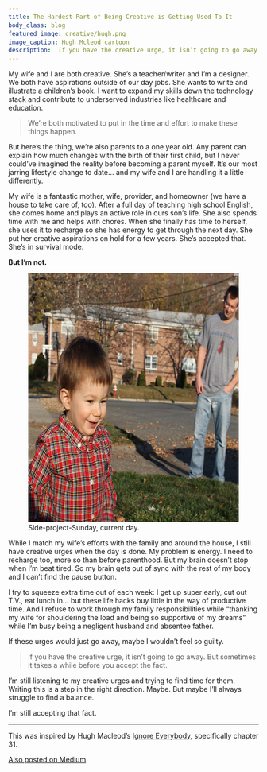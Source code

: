 ```yaml
---
title: The Hardest Part of Being Creative is Getting Used To It
body_class: blog
featured_image: creative/hugh.png
image_caption: Hugh Mcleod cartoon
description:  If you have the creative urge, it isn’t going to go away.
---
```


My wife and I are both creative. She’s a teacher/writer and I’m a designer. We both have aspirations outside of our day jobs. She wants to write and illustrate a children’s book. I want to expand my skills down the technology stack and contribute to underserved industries like healthcare and education.

> We’re both motivated to put in the time and effort to make these things happen.

But here’s the thing, we’re also parents to a one year old. Any parent can explain how much changes with the birth of their first child, but I never could’ve imagined the reality before becoming a parent myself. It’s our most jarring lifestyle change to date… and my wife and I are handling it a little differently.

My wife is a fantastic mother, wife, provider, and homeowner (we have a house to take care of, too). After a full day of teaching high school English, she comes home and plays an active role in ours son’s life. She also spends time with me and helps with chores. When she finally has time to herself, she uses it to recharge so she has energy to get through the next day. She put her creative aspirations on hold for a few years. She’s accepted that. She’s in survival mode.

**But I’m not.**

<figure>
	<img src="/images/blog/creative/sebastian.jpg" alt="Sebastian and I running around outside." width="600" height="500">
	<figcaption>Side-project-Sunday, current day.</figcaption>
</figure>

While I match my wife’s efforts with the family and around the house, I still have creative urges when the day is done. My problem is energy. I need to recharge too, more so than before parenthood. But my brain doesn’t stop when I’m beat tired. So my brain gets out of sync with the rest of my body and I can’t find the pause button.

I try to squeeze extra time out of each week: I get up super early, cut out T.V., eat lunch in… but these life hacks buy little in the way of productive time. And I refuse to work through my family responsibilities while “thanking my wife for shouldering the load and being so supportive of my dreams” while I’m busy being a negligent husband and absentee father.

If these urges would just go away, maybe I wouldn’t feel so guilty.

> If you have the creative urge, it isn’t going to go away. But sometimes it takes a while before you accept the fact.

I’m still listening to my creative urges and trying to find time for them. Writing this is a step in the right direction. Maybe. But maybe I’ll always struggle to find a balance.

I’m still accepting that fact.

<hr role="presentation" aria-role="hidden">

This was inspired by Hugh Macleod’s <a href="http://gapingvoid.com/ie/">Ignore Everybody</a>, specifically chapter 31.

<a href="https://medium.com/p/d5bbbf857581" class="medium">Also posted on Medium</a>
